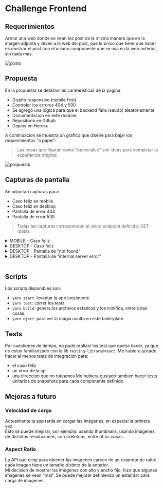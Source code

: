 # Challenge Frontend

## Requerimientos

Armar una web donde se vean los post de la misma manera que en la imagen adjunta y lleven a la web del post, que lo único que tiene que hacer es mostrar el post con el mismo componente que se usa en la web anterior, sin nada mas.

![posts](https://user-images.githubusercontent.com/8606443/139521432-cde0d275-370c-4243-b151-9f8b984cfa4c.png)

## Propuesta

En la propuesta se detallan las carateristicas de la pagina:

- Diseño responsivo (mobile first)
- Controlar los errores 404 y 500
- Se agregó una lógica para que el backend falle (seudo) aleatoriamente
- Documentacion en este readme
- Repositorio en Github
- Deploy en Heroku

A continuacion se muestra un grafico que diseñe para bajar los requerimientos "a papel":

> Las cosas que figuran como "opcionales" son ideas para completar la experiencia original.

![propuesta](https://user-images.githubusercontent.com/8606443/139521391-98f338ab-8e46-4ff2-b43d-e8356b217d65.png)

## Capturas de pantalla

Se adjuntan capturas para:

- Caso feliz en mobile
- Caso feliz en desktop
- Pantalla de error 404
- Pantalla de error 500

> Todas las capturas corresponden al unico endpoint definido: GET /posts

<details>
<summary>MOBILE - Caso feliz</summary>

![caso feliz - mobile](https://user-images.githubusercontent.com/8606443/139521214-b6671a9a-789b-4a05-ac40-e84f8fc521bc.png)

</details>
<details>
<summary>DESKTOP - Caso feliz</summary>

![caso feliz - desktop](https://user-images.githubusercontent.com/8606443/139521191-9ce27fb8-2eb0-4708-9fad-e408c3849816.png)

</details>
<details>
<summary>DESKTOP - Pantalla de "not found"</summary>

![404 - desktop](https://user-images.githubusercontent.com/8606443/139521318-9667f513-8bbc-43a0-af46-d932efb87f00.png)

</details>
<details>
<summary>DESKTOP - Pantalla de "internal server error"</summary>

![500 - desktop](https://user-images.githubusercontent.com/8606443/139521192-27b21dad-7469-4901-a2d8-3cdf6dd80006.png)

</details>
<br>

## Scripts

Los scripts disponibles son:

- `yarn start`: levantar la app localmente
- `yarn test`: correr los tests
- `yarn build`: genera los archivos estaticos y los minifica, entre otras cosas.
- `yarn eject`: para ver la magia oculta en este boilerplate.

## Tests

Por cuestiones de tiempo, no pude realizar los test que queria hacer, ya que no estoy familiarizado con la lib `testing-library@react`.
Me hubiera justado hacer al menos tests de integracion para:

- el caso feliz
- un error de la api
- una direccion que no ruteamos
  Me hubiera gustado tambien hacer tests unitarios de snapshots para cada componente definido.

## Mejoras a futuro

### Velocidad de carga

Actualmente la app tarda en cargar las imágenes, en especial la primera vez. \
 Esto se puede mejorar, por ejemplo: usando thumbnails, usando imagenes de distintas resoluciones, con skeletons, entre otras cosas.

### Aspect Ratio

La API que elegi para obtener las imagenes carece de un estandar de ratio: cada imagen tiene un tamaño distinto de la anterior. \
 Mi decision de mostrar las imagenes con alto y ancho fijo, hizo que algunas imagenes se vean "mal".
Se puede mejorar definiendo un estandar para carga de imagenes.
